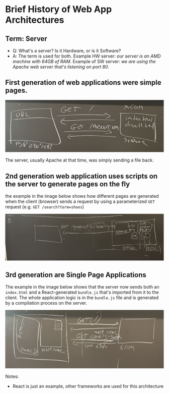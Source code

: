 # Brief History of Web App Architectures


## Term: Server

- Q: What's a server? Is it Hardware, or is it Software? 
- A: The term is used for both. Example HW server: *our server is an AMD machine with 64GB of RAM*. Example of SW server: *we are using the Apache web server that's listening on port 80*. 



## First generation of web applications were simple pages.

![](images/1st-gen-web-apps.png)

The server, usually Apache at that time, was simply sending a file back. 


## 2nd generation web application uses scripts on the server to generate pages on the fly

the example in the image below shows how different pages are generated when the client (browser) sends a request by using a parameterized `GET` request (e.g. `GET /search?term=shoes`)

![](images/2nd-gen-web-app.png)


## 3rd generation are Single Page Applications

The example in the image below shows that the server now sends both an `index.html` and a React-generated `bundle.js` that's imported from it to the client. The whole application logic is in the `bundle.js` file and is generated by a compilation process on the server. 

![](images/3rd-gen-web-arch.png)

Notes:
- React is just an example, other frameworks are used for this architecture
